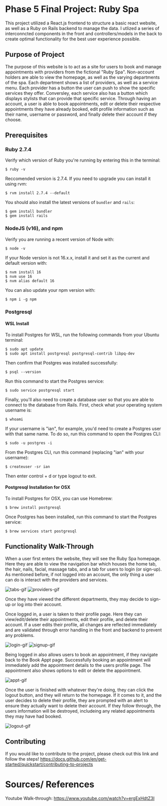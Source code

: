# Phase 5 Final Project: Ruby Spa

This project utilized a React.js frontend to structure a basic react website, as well as a Ruby on Rails backend to manage the data. I utlized a series of interconncted components in the front and controllers/models in the back to create optimal functionality for the best user experience possible. 

## Purpose of Project

The purpose of this website is to act as a site for users to book and manage appointments with providers from the fictional "Ruby Spa". Non-account holders are able to view the homepage, as well as the varying departments of the spa. Each department shows a list of providers, as well as a service menu. Each provider has a button the user can push to show the specific services they offer. Conversley, each service also has a button which displays stylists that can provide that specific service. Through having an account, a user is able to book appointments, edit or delete their respective appointments they have already booked, edit profile information such as their name, username or password, and finally delete their account if they choose.

## Prerequisites
### Ruby 2.7.4
Verify which version of Ruby you're running by entering this in the terminal:
```
$ ruby -v
```
Reccomended version is 2.7.4. If you need to upgrade you can install it using rvm:
```
$ rvm install 2.7.4 --default
```
You should also install the latest versions of `bundler` and `rails`:
```
$ gem install bundler
$ gem install rails
```
### NodeJS (v16), and npm
Verify you are running a recent version of Node with:
```
$ node -v
```
If your Node version is not 16.x.x, install it and set it as the current and default version with:
```
$ nvm install 16
$ nvm use 16
$ nvm alias default 16
```
You can also update your npm version with:
```
$ npm i -g npm
```
### Postgresql
#### WSL Install
To install Postgres for WSL, run the following commands from your Ubuntu terminal:
```
$ sudo apt update
$ sudo apt install postgresql postgresql-contrib libpq-dev
```
Then confirm that Postgres was installed successfully:
```
$ psql --version
```
Run this command to start the Postgres service:
```
$ sudo service postgresql start
```
Finally, you'll also need to create a database user so that you are able to connect to the database from Rails. First, check what your operating system username is:
```
$ whoami
```
If your username is "ian", for example, you'd need to create a Postgres user with that same name. To do so, run this command to open the Postgres CLI:
```
$ sudo -u postgres -i
```
From the Postgres CLI, run this command (replacing "ian" with your username):
```
$ createuser -sr ian
```
Then enter control + d or type logout to exit.

#### Postgresql Installation for OSX
To install Postgres for OSX, you can use Homebrew:
```
$ brew install postgresql
```
Once Postgres has been installed, run this command to start the Postgres service:
```
$ brew services start postgresql
```
## Functionality Walk-Through

When a user first enters the website, they will see the Ruby Spa homepage. Here they are able to view the navigation bar which houses the home tab, the hair, nails, facial, massage tabs, and a tab for users to login (or sign-up). As mentioned before, if not logged into an account, the only thing a user can do is interact with the providers and services.

![tabs-gif](https://imgur.com/BAP1OBU.gif)
![providers-gif](https://imgur.com/74kVoxY.gif)

Once they have viewed the different departments, they may decide to sign-up or log into their account.

Once logged in, a user is taken to their profile page. Here they can view/edit/delete their appointments, edit their profile, and delete their account. If a user edits their profile, all changes are reflected immediately and are validated through error handling in the front and backend to prevent any problems. 

![login-gif](https://imgur.com/MnOj3Ud.gif)
![signup-gif](https://imgur.com/mjkiD9N.gif)

Being logged in also allows users to book an appointment, if they navigate back to the Book Appt page. Successfully booking an appointment will immediately add the appointment details to the users profile page. The appointment also shows options to edit or delete the appointment. 

![appt-gif](https://imgur.com/JmXv5SJ.gif)

Once the user is finished with whatever they're doing, they can click the logout button, and they will return to the homepage. If it comes to it, and the user decides to delete their profile, they are prompted with an alert to ensure they actually want to delete their account. If they follow through, the users information will be destroyed, includeing any related appointments they may have had booked. 

![logout-gif](https://imgur.com/QpkHikY.gif)

## Contributing
If you would like to contribute to the project, please check out this link and follow the steps!
https://docs.github.com/en/get-started/quickstart/contributing-to-projects


# Sources/ References

Youtube Walk-through: https://www.youtube.com/watch?v=ergExHdtZ3I
